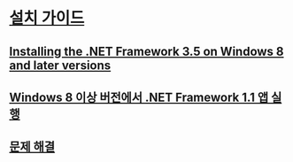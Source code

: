# [설치 가이드](guide-for-developers.md)
## [Installing the .NET Framework 3.5 on Windows 8 and later versions](net-framework-3-5-on-windows-8-plus.md)
## [Windows 8 이상 버전에서 .NET Framework 1.1 앱 실행](run-net-framework-1-1-apps.md)
## [문제 해결](troubleshoot-blocked-installations-and-uninstallations.md)
